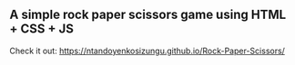 ## A simple rock paper scissors game using HTML + CSS + JS

Check it out:  https://ntandoyenkosizungu.github.io/Rock-Paper-Scissors/
